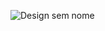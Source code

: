 ![Design sem nome](https://user-images.githubusercontent.com/79376309/209446301-bf4de649-026b-4999-ae59-b65c5952a461.png)
